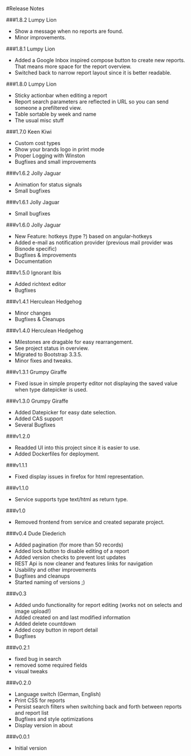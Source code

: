 #Release Notes

###1.8.2 Lumpy Lion
- Show a message when no reports are found.
- Minor improvements.

###1.8.1 Lumpy Lion
- Added a Google Inbox inspired compose button to create new reports. That means more space for the report overview.
- Switched back to narrow report layout since it is better readable.

###1.8.0 Lumpy Lion
- Sticky actionbar when editing a report
- Report search parameters are reflected in URL so you can send someone a prefiltered view.
- Table sortable by week and name
- The usual misc stuff

###1.7.0 Keen Kiwi
- Custom cost types
- Show your brands logo in print mode
- Proper Logging with Winston
- Bugfixes and small improvements

###v1.6.2 Jolly Jaguar
- Animation for status signals
- Small bugfixes

###v1.6.1 Jolly Jaguar
- Small bugfixes

###v1.6.0 Jolly Jaguar
- New Feature: hotkeys (type ?) based on angular-hotkeys
- Added e-mail as notification provider (previous mail provider was Bisnode specific)
- Bugfixes & improvements
- Documentation

###v1.5.0 Ignorant Ibis
- Added richtext editor
- Bugfixes

###v1.4.1 Herculean Hedgehog
- Minor changes
- Bugfixes & Cleanups

###v1.4.0 Herculean Hedgehog
- Milestones are dragable for easy rearrangement.
- See project status in overview.
- Migrated to Bootstrap 3.3.5.
- Minor fixes and tweaks.

###v1.3.1 Grumpy Giraffe
- Fixed issue in simple property editor not displaying the saved value when type datepicker is used.

###v1.3.0 Grumpy Giraffe
- Added Datepicker for easy date selection.
- Added CAS support
- Several Bugfixes

###v1.2.0
- Readded UI into this project since it is easier to use.
- Added Dockerfiles for deployment.

###v1.1.1
- Fixed display issues in firefox for html representation.

###v1.1.0
- Service supports type text/html as return type.

###v1.0
- Removed frontend from service and created separate project.

###v0.4 Dude Diederich
- Added pagination (for more than 50 records)
- Added lock button to disable editing of a report
- Added version checks to prevent lost updates
- REST Api is now cleaner and features links for navigation
- Usability and other improvements
- Bugfixes and cleanups
- Started naming of versions ;)

###v0.3
- Added undo functionality for report editing (works not on selects and image upload!)
- Added created on and last modified information
- Added delete countdown
- Added copy button in report detail
- Bugfixes

###v0.2.1
- fixed bug in search
- removed some required fields
- visual tweaks

###v0.2.0
- Language switch (German, English)
- Print CSS for reports
- Persist search filters when switching back and forth between reports and report list
- Bugfixes and style optimizations
- Display version in about

###v0.0.1
- Initial version
